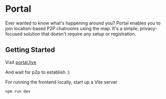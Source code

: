 # Portal

Ever wanted to know what's happening around you? Portal enables you to join location-based P2P chatrooms using the map. It's a simple, privacy-focused solution that doesn't require any setup or registration.

## Getting Started

Visit [portal.live](https://portal.live)

And wait for p2p to establish :)

For running the frontend locally, start up a Vite server

```bash
npm run dev
```
